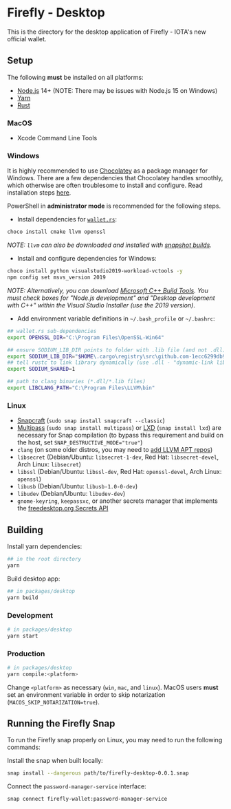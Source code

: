 # Firefly - Desktop

This is the directory for the desktop application of Firefly - IOTA's new official wallet.

## Setup

The following **must** be installed on all platforms:

-   [Node.js](https://nodejs.org/en/) 14+ (NOTE: There may be issues with Node.js 15 on Windows)
-   [Yarn](https://classic.yarnpkg.com/en/docs/install)
-   [Rust](https://www.rust-lang.org/tools/install)

### MacOS

-   Xcode Command Line Tools

### Windows

It is highly recommended to use [Chocolatey](https://chocolatey.org/) as a package manager for Windows.
There are a few dependencies that Chocolatey handles smoothly, which otherwise are often troublesome
to install and configure. Read installation steps [here](https://chocolatey.org/install).

PowerShell in **administrator mode** is recommended for the following steps.

-   Install dependencies for [`wallet.rs`](https://github.com/iotaledger/wallet.rs):

```bash
choco install cmake llvm openssl
```

_NOTE: `llvm` can also be downloaded and installed with [snapshot builds](https://llvm.org/builds/)._

-   Install and configure dependencies for Windows:

```bash
choco install python visualstudio2019-workload-vctools -y
npm config set msvs_version 2019
```

_NOTE: Alternatively, you can download [Microsoft C++ Build Tools](https://visualstudio.microsoft.com/visual-cpp-build-tools/).
You must check boxes for "Node.js development" and "Desktop development with C++" within the Visual Studio Installer
(use the 2019 version)_.

-   Add environment variable definitions in `~/.bash_profile` or `~/.bashrc`:

```bash
## wallet.rs sub-dependencies
export OPENSSL_DIR="C:\Program Files\OpenSSL-Win64"

## ensure SODIUM_LIB_DIR points to folder with .lib file (and not .dll)
export SODIUM_LIB_DIR="$HOME\.cargo\registry\src\github.com-1ecc6299db9ec823\libsodium-sys-0.2.7\msvc\x64\Release\v142"
## tell rustc to link library dynamically (use .dll - "dynamic-link library")
export SODIUM_SHARED=1

## path to clang binaries (*.dll/*.lib files)
export LIBCLANG_PATH="C:\Program Files\LLVM\bin"
```

### Linux

-   [Snapcraft](https://snapcraft.io/) (`sudo snap install snapcraft --classic`)
-   [Multipass](https://multipass.run/) (`sudo snap install multipass`) or [LXD](https://linuxcontainers.org/lxd/introduction/) (`snap install lxd`) are necessary for Snap compilation (to bypass this requirement and build on the host, set `SNAP_DESTRUCTIVE_MODE="true"`)
-   `clang` (on some older distros, you may need to [add LLVM APT repos](https://apt.llvm.org/))
-   `libsecret` (Debian/Ubuntu: `libsecret-1-dev`, Red Hat: `libsecret-devel`, Arch Linux: `libsecret`)
-   `libssl` (Debian/Ubuntu: `libssl-dev`, Red Hat: `openssl-devel`, Arch Linux: `openssl`)
-   `libusb` (Debian/Ubuntu: `libusb-1.0-0-dev`)
-   `libudev` (Debian/Ubuntu: `libudev-dev`)
-   `gnome-keyring`, `keepassxc`, or another secrets manager that implements the [freedesktop.org Secrets API](https://www.freedesktop.org/wiki/Specifications/secret-storage-spec/)

## Building

Install yarn dependencies:

```bash
## in the root directory
yarn
```

Build desktop app:

```bash
## in packages/desktop
yarn build
```

### Development

```bash
# in packages/desktop
yarn start
```

### Production

```bash
# in packages/desktop
yarn compile:<platform>
```

Change `<platform>` as necessary (`win`, `mac`, and `linux`).
MacOS users **must** set an environment variable in order to skip notarization (`MACOS_SKIP_NOTARIZATION=true`).

## Running the Firefly Snap

To run the Firefly snap properly on Linux, you may need to run the following commands:

Install the snap when built locally:

```bash
snap install --dangerous path/to/firefly-desktop-0.0.1.snap
```

Connect the `password-manager-service` interface:

```bash
snap connect firefly-wallet:password-manager-service
```
